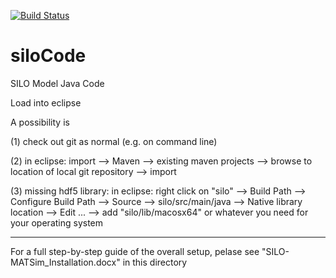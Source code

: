 [![Build Status](https://travis-ci.org/msmobility/silo.svg?branch=master)](https://travis-ci.org/msmobility/silo)

# siloCode
SILO Model Java Code



Load into eclipse

A possibility is

(1) check out git as normal (e.g. on command line)

(2) in eclipse: import --> Maven --> existing maven projects --> browse to location of local git repository --> import

(3) missing hdf5 library: in eclipse:
    right click on "silo"
    --> Build Path
    --> Configure Build Path
    --> Source
    --> silo/src/main/java
    --> Native library location
    --> Edit ...
    --> add "silo/lib/macosx64" or whatever you need for your operating system

-----

For a full step-by-step guide of the overall setup, pelase see "SILO-MATSim_Installation.docx" in this directory

